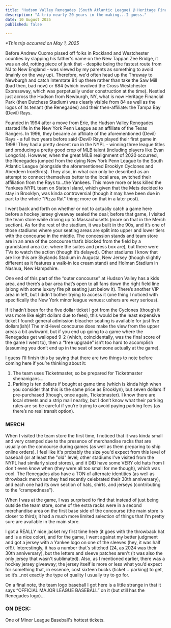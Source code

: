 ```yaml
---
title: "Hudson Valley Renegades (South Atlantic League) @ Heritage Financial Park"
description: "A trip nearly 20 years in the making...I guess."
date: 10 August 2025
published: false

---
```


*\*This trip occurred on May 1, 2025*

Before Andrew Cuomo pissed off folks in Rockland and Westchester counties by slapping his father's name on the New Tappan Zee Bridge, it was an old, rotting piece of junk that - despite being the fastest route from NJ to New England - was viewed by my parents as something to avoid (mainly on the way up). Therefore, we'd often head up the Thruway to Newburgh and catch Interstate 84 up there rather than take the Saw Mill (bad then, bad now) or 684 (which involved the Cross Westchester Expressway, which was perpetually under construction at the time). Nestled just across the Hudson from Newburgh, NY, what is now Heritage Financial Park (then Dutchess Stadium) was clearly visible from 84 as well as the logos of its tenant (the Renegades) and their then-affiliate: the Tampa Bay (Devil) Rays.

Founded in 1994 after a move from Erie, the Hudson Valley Renegades started life in the New York Penn League as an affiliate of the Texas Rangers. In 1996, they became an affiliate of the aforementioned (Devil) Rays - a full two years before said (Devil) Rays played their first game in 1998! They had a pretty decent run in the NYPL - winning three league titles and producing a pretty good crop of MLB talent (including players like Evan Longoria). However, when the great MiLB realignment of 2020 occurred, the Renegades jumped from the dying New York Penn League to the South Atlantic League (alongside the aforementioned Brooklyn Cyclones and Aberdeen IronBirds). They also, in what can only be described as an attempt to connect themselves better to the local area, switched their affiliation from the Rays to…the Yankees. This move more or less killed the Yankees NYPL team on Staten Island, which given that the Mets decided to stay in Brooklyn, was kinda controversial (though it may have been due in part to the whole "Pizza Rat" thing; more on that in a later post).

I went back and forth on whether or not to actually catch a game here before a hockey jersey giveaway sealed the deal; before that game, I visited the team store while driving up to Massachusetts (more on that in the Merch section). As for the rest of the stadium, it was built in the 90s, and it’s one of those stadiums where your seating areas are split into upper and lower tiers with the concourse in the middle. The concession stands and team store are in an area of the concourse that’s blocked from the field by a grandstand area (i.e. where the suites and press box are), but there were TVs to watch the action (though it’s delayed). Other stadiums I know that are like this are Skylands Stadium in Augusta, New Jersey (though slightly different as it features a walk-in ice cream stand) and Holman Stadium in Nashua, New Hampshire.

One end of this part of the “outer concourse” at Hudson Valley has a kids area, and there’s a bar area that’s open to all fans down the right field line (along with some luxury fire pit seating just below it). There’s another VIP area in left, but I didn’t bother trying to access it (one thing I noticed with specifically the New York minor league venues: ushers are very serious).

If it hadn’t been for the five dollar ticket I got from the Cyclones (though it was more like eight dollars due to fees), this would be the least expensive ticket I found: general admission bleacher seating is available for just five dollars(ish)! The mid-level concourse does make the view from the upper areas a bit awkward, but if you end up going to a game where the Renegades get walloped 9-2 (which, coincidentally, was the final score of the game I went to), then a “free upgrade” isn’t too hard to accomplish (assuming you don’t end up in the seat of someone actually at the game).

I guess I'll finish this by saying that there are two things to note before coming here if you’re thinking about it:

1. The team uses Ticketmaster, so be prepared for Ticketmaster shenanigans…
2. Parking is ten dollars if bought at game time (which is kinda high when you consider that this is the same price as Brooklyn), but seven dollars if pre-purchased (though, once again, Ticketmaster). I know there are local streets and a strip mall nearby, but I don’t know what their parking rules are so be careful if you’re trying to avoid paying parking fees (as there’s no real transit option).

### MERCH

When I visited the team store the first time, I noticed that it was kinda small and very cramped due to the presence of merchandise racks that are usually on the concourse during games (as well as them preparing to ship online orders). I feel like it's probably the size you'd expect from this level of baseball (or at least the "old" level; other stadiums I've visited from the NYPL had similarly sized stores), and it DID have some VERY old hats from I don't even know when (they were all too small for me though), which was cool. The Renegades also have a TON of alternate identities (as well as throwback merch as they had recently celebrated their 30th anniversary), and each one had its own section of hats, shirts, and jerseys (contributing to the “crampedness”).

When I was at the game, I was surprised to find that instead of just being outside the team store, some of the extra racks were in a second merchandise area on the first base side of the concourse (the main store is closer to third); it had a much more limited selection of things that I’m pretty sure are available in the main store.

I got a REALLY nice jacket my first time here (it goes with the throwback hat and is a nice color), and for the game, I went against my better judgment and got a jersey with a Yankee logo on one of the sleeves (hey, it was half off!). Interestingly, it has a number that's stitched (24, as 2024 was their 30th anniversary), but the letters and sleeve patches aren't (it was also the only jersey that wasn't sublimated). Also, as I mentioned earlier, there was a hockey jersey giveaway; the jersey itself is more or less what you’d expect for something that, in essence, cost sixteen bucks (ticket + parking) to get, so it’s…not exactly the type of quality I usually try to go for.

On a final note, the team logo baseball I got here is a little strange in that it says “OFFICIAL MAJOR LEAGUE BASEBALL” on it (but still has the Renegades logo)…

### ON DECK:
One of Minor League Baseball's hottest tickets.